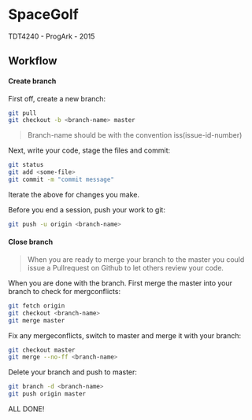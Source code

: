 # SpaceGolf
TDT4240 - ProgArk - 2015

## Workflow
#### Create branch
First off, create a new branch:
```bash
git pull
git checkout -b <branch-name> master
```
> Branch-name should be with the convention iss(issue-id-number)

Next, write your code, stage the files and commit:
```bash
git status
git add <some-file>
git commit -m "commit message"
```
Iterate the above for changes you make.

Before you end a session, push your work to git:
```bash
git push -u origin <branch-name> 
```
#### Close branch

> When you are ready to merge your branch to the master you could issue a Pullrequest on Github to let others review your code.

When you are done with the branch.
First merge the master into your branch to check for mergconflicts:
```bash
git fetch origin
git checkout <branch-name>
git merge master
```
Fix any mergeconflicts, switch to master and merge it with your branch:
```bash
git checkout master
git merge --no-ff <branch-name>
```

Delete your branch and push to master:
```bash
git branch -d <branch-name>
git push origin master
```

ALL DONE!
